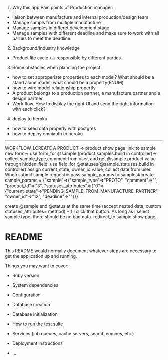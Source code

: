 1. Why this app
Pain points of Production manager:
- liaison between manufacture and internal production/design team
- Manage sampls from multiple manufacture
- Manage samples in differet development stage 
- Manage samples with different deadline and make sure to work with all parties to meet the deadline.

2. Background/Industry knowledge
- Product life cycle <-> responsible by different parties

3. Some obstacles when planning the project
- how to set approperiate properties to each model? What should be a stand alone model, what should be a property(ENUM)
- how to wire model relationship propertly
- A product belongs to a production partner, a manufacture partner and a design partner
- Work flow. How to display the right UI and send the right information with each click?

4. deploy to heroku
- how to seed data properly with postgres
- how to deploy omniauth to heroku

--------------------
WORKFLOW
1.CREATE A PRODUCT => product show page link_to sample new form=> use form_for @sample (product.samples.build in controller)=> collect sample_type,comment from user, and get @sample.product value through hidden_field.
use field_for @statuses(@sample.statuses.build in controller) assign current_state, owner_id value, collect date from user.
When submit sample request=> pass sample_params to samples#create
sample_params = 
{"sample"=>{"sample_type"=>"PROTO", "comment"=>"",  "product_id"=>"3", 
           "statuses_attributes"=>{"0"=>{"current_state"=>"PENDING_SAMPLE_FROM_MANUFACTURE_PARTNER", "owner_id"=>"12", "deadline"=>""}}}

create @sample and @status at the same time (accept nested data, custom statuses_attributes= method)
*If I click that button. As long as I select sample type. there should be no bad data.
redirect_to sample show page.




# README

This README would normally document whatever steps are necessary to get the
application up and running.

Things you may want to cover:

* Ruby version

* System dependencies

* Configuration

* Database creation

* Database initialization

* How to run the test suite

* Services (job queues, cache servers, search engines, etc.)

* Deployment instructions

* ...
